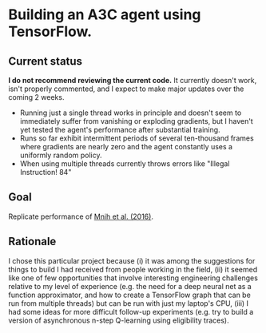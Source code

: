 # Building an A3C agent using TensorFlow.

## Current status

**I do not recommend reviewing the current code.** It currently doesn't work, isn't properly commented, and I expect to make major updates over the coming 2 weeks.

- Running just a single thread works in principle and doesn't seem to immediately suffer from vanishing or exploding gradients, but I haven't yet tested the agent's performance after substantial training.
- Runs so far exhibit intermittent periods of several ten-thousand frames where gradients are nearly zero and the agent constantly uses a uniformly random policy.
- When using multiple threads currently throws errors like "Illegal Instruction! 84"

## Goal

Replicate performance of [Mnih et al. (2016)](https://arxiv.org/pdf/1602.01783.pdf).

## Rationale

I chose this particular project because (i) it was among
  the suggestions for things to build I had received from people
  working in the field, (ii) it seemed like one of few opportunities
  that involve interesting engineering challenges relative to my level
  of experience (e.g. the need for a deep neural net as a function
  approximator, and how to create a TensorFlow graph that can be run
  from multiple threads) but can be run with just my laptop's CPU,
  (iii) I had some ideas for more difficult follow-up experiments
  (e.g. try to build a version of asynchronous n-step Q-learning using
  eligibility traces). 
